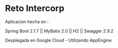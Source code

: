 # Reto Intercorp

Aplicacion hecha en : 

Spring Boot 2.1.7 ||
MyBatis 2.0 ||
H2 || 
Swagger 2.9.2

Desplegada en Google Cloud - Utilizando AppEngine
